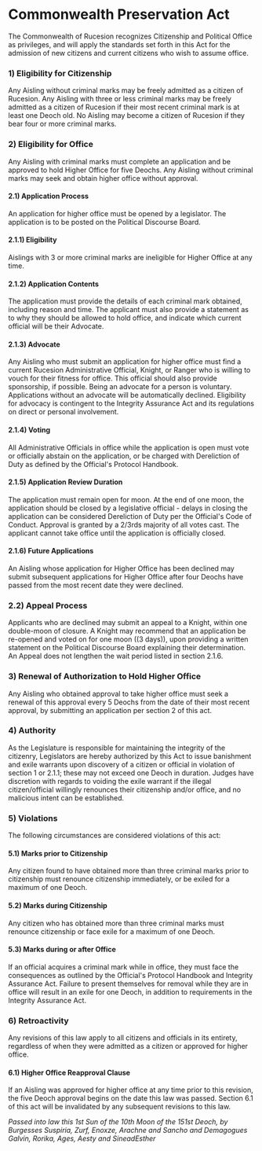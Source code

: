 # Commonwealth Preservation Act

The Commonwealth of Rucesion recognizes Citizenship and Political Office as privileges, and will apply the standards set forth in this Act for the admission of new citizens and current citizens who wish to assume office.

### 1) Eligibility for Citizenship

Any Aisling without criminal marks may be freely admitted as a citizen of Rucesion. Any Aisling with three or less criminal marks may be freely admitted as a citizen of Rucesion if their most recent criminal mark is at least one Deoch old. No Aisling may become a citizen of Rucesion if they bear four or more criminal marks.

### 2) Eligibility for Office

Any Aisling with criminal marks must complete an application and be approved to hold Higher Office for five Deochs. Any Aisling without criminal marks may seek and obtain higher office without approval.

#### 2.1) Application Process

An application for higher office must be opened by a legislator. The application is to be posted on the Political Discourse Board.

#### 2.1.1) Eligibility

Aislings with 3 or more criminal marks are ineligible for Higher Office at any time.

#### 2.1.2) Application Contents

The application must provide the details of each criminal mark obtained, including reason and time. The applicant must also provide a statement as to why they should be allowed to hold office, and indicate which current official will be their Advocate.

#### 2.1.3) Advocate

Any Aisling who must submit an application for higher office must find a current Rucesion Administrative Official, Knight, or Ranger who is willing to vouch for their fitness for office. This official should also provide sponsorship, if possible. Being an advocate for a person is voluntary. Applications without an advocate will be automatically declined. Eligibility for advocacy is contingent to the Integrity Assurance Act and its regulations on direct or personal involvement.

#### 2.1.4) Voting

All Administrative Officials in office while the application is open must vote or officially abstain on the application, or be charged with Dereliction of Duty as defined by the Official's Protocol Handbook.

#### 2.1.5) Application Review Duration

The application must remain open for moon. At the end of one moon, the application should be closed by a legislative official - delays in closing the application can be considered Dereliction of Duty per the Official's Code of Conduct. Approval is granted by a 2/3rds majority of all votes cast. The applicant cannot take office until the application is officially closed.

#### 2.1.6) Future Applications

An Aisling whose application for Higher Office has been declined may submit subsequent applications for Higher Office after four Deochs have passed from the most recent date they were declined.

### 2.2) Appeal Process

Applicants who are declined may submit an appeal to a Knight, within one double-moon of closure. A Knight may recommend that an application be re-opened and voted on for one moon ((3 days)), upon providing a written statement on the Political Discourse Board explaining their determination. An Appeal does not lengthen the wait period listed in section 2.1.6.

### 3) Renewal of Authorization to Hold Higher Office

Any Aisling who obtained approval to take higher office must seek a renewal of this approval every 5 Deochs from the date of their most recent approval, by submitting an application per section 2 of this act.

### 4) Authority

As the Legislature is responsible for maintaining the integrity of the citizenry, Legislators are hereby authorized by this Act to issue banishment and exile warrants upon discovery of a citizen or official in violation of section 1 or 2.1.1; these may not exceed one Deoch in duration. Judges have discretion with regards to voiding the exile warrant if the illegal citizen/official willingly renounces their citizenship and/or office, and no malicious intent can be established.

### 5) Violations

The following circumstances are considered violations of this act:

#### 5.1) Marks prior to Citizenship

Any citizen found to have obtained more than three criminal marks prior to citizenship must renounce citizenship immediately, or be exiled for a maximum of one Deoch.

#### 5.2) Marks during Citizenship

Any citizen who has obtained more than three criminal marks must renounce citizenship or face exile for a maximum of one Deoch.

#### 5.3) Marks during or after Office

If an official acquires a criminal mark while in office, they must face the consequences as outlined by the Official's Protocol Handbook and Integrity Assurance Act. Failure to present themselves for removal while they are in office will result in an exile for one Deoch, in addition to requirements in the Integrity Assurance Act.

### 6) Retroactivity

Any revisions of this law apply to all citizens and officials in its entirety, regardless of when they were admitted as a citizen or approved for higher office.

#### 6.1) Higher Office Reapproval Clause

If an Aisling was approved for higher office at any time prior to this revision, the five Deoch approval begins on the date this law was passed. Section 6.1 of this act will be invalidated by any subsequent revisions to this law.

_​Passed into law this 1st Sun of the 10th Moon of the 151st Deoch, by Burgesses Suspiria, Zurf, Enoxze, Arachne and Sancho and Demagogues Galvin, Rorika, Ages, Aesty and SineadEsther_
